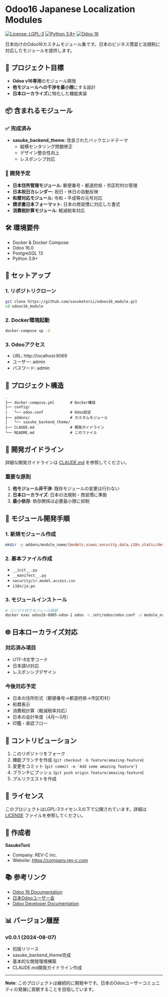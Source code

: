# Odoo16 Japanese Localization Modules

[![License: LGPL-3](https://img.shields.io/badge/License-LGPL%20v3-blue.svg)](https://www.gnu.org/licenses/lgpl-3.0)
[![Python 3.8+](https://img.shields.io/badge/python-3.8+-blue.svg)](https://www.python.org/downloads/)
[![Odoo 16](https://img.shields.io/badge/odoo-16.0-purple.svg)](https://www.odoo.com/)

日本向けのOdoo16カスタムモジュール集です。日本のビジネス慣習と法規制に対応したモジュールを提供します。

## 🎯 プロジェクト目標

- **Odoo v16専用**のモジュール開発
- **他モジュールへの干渉を最小限**にする設計
- **日本ローカライズ**に特化した機能実装

## 📦 含まれるモジュール

### ✅ 完成済み
- **sasuke_backend_theme**: 改良されたバックエンドテーマ
  - 縦横センタリング問題修正
  - デザイン整合性向上
  - レスポンシブ対応

### 🚧 開発予定
- **日本住所管理モジュール**: 郵便番号・都道府県・市区町村の管理
- **日本祝日カレンダー**: 祝日・休日の自動反映
- **和暦対応モジュール**: 令和・平成等の元号対応
- **請求書日本フォーマット**: 日本の商習慣に対応した書式
- **消費税計算モジュール**: 軽減税率対応

## 🛠️ 環境要件

- Docker & Docker Compose
- Odoo 16.0
- PostgreSQL 13
- Python 3.8+

## 🚀 セットアップ

### 1. リポジトリクローン
```bash
git clone https://github.com/sasuketorii/odoov16_module.git
cd odoov16_module
```

### 2. Docker環境起動
```bash
docker-compose up -d
```

### 3. Odooアクセス
- URL: http://localhost:8069
- ユーザー: admin
- パスワード: admin

## 📁 プロジェクト構造

```
.
├── docker-compose.yml       # Docker構成
├── config/
│   └── odoo.conf            # Odoo設定
├── addons/                  # カスタムモジュール
│   └── sasuke_backend_theme/
├── CLAUDE.md                # 開発ガイドライン
└── README.md                # このファイル
```

## 🔧 開発ガイドライン

詳細な開発ガイドラインは [CLAUDE.md](./CLAUDE.md) を参照してください。

### 重要な原則
1. **他モジュール非干渉**: 既存モジュールの変更は行わない
2. **日本ローカライズ**: 日本の法規制・商習慣に準拠
3. **最小依存**: 依存関係は必要最小限に抑制

## 📝 モジュール開発手順

### 1. 新規モジュール作成
```bash
mkdir -p addons/module_name/{models,views,security,data,i18n,static/description}
```

### 2. 基本ファイル作成
- `__init__.py`
- `__manifest__.py`
- `security/ir.model.access.csv`
- `i18n/ja.po`

### 3. モジュールインストール
```bash
# コンテナ内でモジュール更新
docker exec odoo16-0805-odoo-1 odoo -c /etc/odoo/odoo.conf -u module_name --stop-after-init
```

## 🌐 日本ローカライズ対応

### 対応済み項目
- UTF-8文字コード
- 日本語UI対応
- レスポンシブデザイン

### 今後対応予定
- 日本の住所形式（郵便番号→都道府県→市区町村）
- 和暦表示
- 消費税計算（軽減税率対応）
- 日本の会計年度（4月〜3月）
- 印鑑・承認フロー

## 🤝 コントリビューション

1. このリポジトリをフォーク
2. 機能ブランチを作成 (`git checkout -b feature/amazing-feature`)
3. 変更をコミット (`git commit -m 'Add some amazing feature'`)
4. ブランチにプッシュ (`git push origin feature/amazing-feature`)
5. プルリクエストを作成

## 📄 ライセンス

このプロジェクトはLGPL-3ライセンスの下で公開されています。詳細は [LICENSE](LICENSE) ファイルを参照してください。

## 👥 作成者

**SasukeTorii**
- Company: REV-C inc.
- Website: https://company.rev-c.com

## 📚 参考リンク

- [Odoo 16 Documentation](https://www.odoo.com/documentation/16.0/)
- [日本Odooユーザー会](https://odoo.jp/)
- [Odoo Developer Documentation](https://www.odoo.com/documentation/16.0/developer.html)

## 📊 バージョン履歴

### v0.0.1 (2024-08-07)
- 初版リリース
- sasuke_backend_theme完成
- 基本的な開発環境構築
- CLAUDE.md開発ガイドライン作成

---

**Note**: このプロジェクトは継続的に開発中です。日本のOdooユーザーコミュニティの発展に貢献することを目指しています。